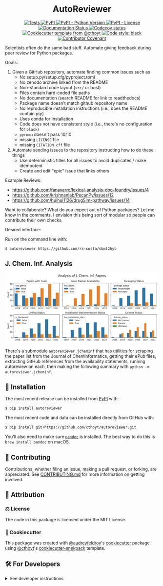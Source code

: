 <h1 align="center">
  AutoReviewer
</h1>

<p align="center">
    <a href="https://github.com/cthoyt/autoreviewer/actions?query=workflow%3ATests">
        <img alt="Tests" src="https://github.com/cthoyt/autoreviewer/workflows/Tests/badge.svg" />
    </a>
    <a href="https://pypi.org/project/autoreviewer">
        <img alt="PyPI" src="https://img.shields.io/pypi/v/autoreviewer" />
    </a>
    <a href="https://pypi.org/project/autoreviewer">
        <img alt="PyPI - Python Version" src="https://img.shields.io/pypi/pyversions/autoreviewer" />
    </a>
    <a href="https://github.com/cthoyt/autoreviewer/blob/main/LICENSE">
        <img alt="PyPI - License" src="https://img.shields.io/pypi/l/autoreviewer" />
    </a>
    <a href='https://autoreviewer.readthedocs.io/en/latest/?badge=latest'>
        <img src='https://readthedocs.org/projects/autoreviewer/badge/?version=latest' alt='Documentation Status' />
    </a>
    <a href="https://codecov.io/gh/cthoyt/autoreviewer/branch/main">
        <img src="https://codecov.io/gh/cthoyt/autoreviewer/branch/main/graph/badge.svg" alt="Codecov status" />
    </a>  
    <a href="https://github.com/cthoyt/cookiecutter-python-package">
        <img alt="Cookiecutter template from @cthoyt" src="https://img.shields.io/badge/Cookiecutter-snekpack-blue" /> 
    </a>
    <a href='https://github.com/psf/black'>
        <img src='https://img.shields.io/badge/code%20style-black-000000.svg' alt='Code style: black' />
    </a>
    <a href="https://github.com/cthoyt/autoreviewer/blob/main/.github/CODE_OF_CONDUCT.md">
        <img src="https://img.shields.io/badge/Contributor%20Covenant-2.1-4baaaa.svg" alt="Contributor Covenant"/>
    </a>
</p>

Scientists often do the same bad stuff. Automate giving feedback during peer review for Python packages.

Goals:

1. Given a GitHub repository, automate finding common issues such as
   - No setup.py/setup.cfg/pyproject.toml
   - No zenodo archive linked from the README
   - Non-standard code layout (`src/` or bust)
   - Files contain hard-coded file paths
   - No documentation (search README for link to readthedocs)
   - Package name doesn't match github repository name
   - No reproducible installation instructions (i.e., does the README contain `pip`)
   - Uses conda for installation
   - Code does not have consistent style (i.e., there's no configuration for `black`)
   - `pyroma` doesn't pass 10/10
   - missing `LICENSE` file
   - missing `CITATION.cff` file
2. Automate sending issues to the repository instructing how to do these things
   - Use deterministic titles for all issues to avoid duplicates / make idempotent
   - Create and edit "epic" issue that links others

Example Reviews:

- https://github.com/fanavarro/lexical-analysis-obo-foundry/issues/4
- https://github.com/krishnanlab/PecanPy/issues/12
- https://github.com/huihui1126/drugSim-pathway/issues/14

Want to collaborate? What do you expect out of Python packages? Let me know in the comments. I envision this being sort of modular so people can contribute their own checks.

Desired interface:

Run on the command line with:

```shell
$ autoreviewer https://github.com/rs-costa/sbml2hyb
```

## J. Chem. Inf. Analysis

![](src/autoreviewer/jcheminf/jcheminf_summary.png)

There's a submodule `autoreviewer.jcheminf` that has utilities for scraping the paper list
from the Journal of Cheminformatics, getting their ePub files,
extracting GitHub references from the availability statements, running autoreview on each,
then making the following summary with `python -m autoreviewer.jcheminf`.

## 🚀 Installation

The most recent release can be installed from
[PyPI](https://pypi.org/project/autoreviewer/) with:

```bash
$ pip install autoreviewer
```

The most recent code and data can be installed directly from GitHub with:

```bash
$ pip install git+https://github.com/cthoyt/autoreviewer.git
```

You'll also need to make sure [`pandoc`](https://pandoc.org/) is installed.
The best way to do this is `brew install pandoc` on macOS.

## 👐 Contributing

Contributions, whether filing an issue, making a pull request, or forking, are appreciated. See
[CONTRIBUTING.md](https://github.com/cthoyt/autoreviewer/blob/master/.github/CONTRIBUTING.md) for more information on getting involved.

## 👋 Attribution

### ⚖️ License

The code in this package is licensed under the MIT License.

### 🍪 Cookiecutter

This package was created with [@audreyfeldroy](https://github.com/audreyfeldroy)'s
[cookiecutter](https://github.com/cookiecutter/cookiecutter) package using [@cthoyt](https://github.com/cthoyt)'s
[cookiecutter-snekpack](https://github.com/cthoyt/cookiecutter-snekpack) template.

## 🛠️ For Developers

<details>
  <summary>See developer instructions</summary>


The final section of the README is for if you want to get involved by making a code contribution.

### Development Installation

To install in development mode, use the following:

```bash
$ git clone git+https://github.com/cthoyt/autoreviewer.git
$ cd autoreviewer
$ pip install -e .
```

### 🥼 Testing

After cloning the repository and installing `tox` with `pip install tox`, the unit tests in the `tests/` folder can be
run reproducibly with:

```shell
$ tox
```

Additionally, these tests are automatically re-run with each commit in a [GitHub Action](https://github.com/cthoyt/autoreviewer/actions?query=workflow%3ATests).

### 📖 Building the Documentation

The documentation can be built locally using the following:

```shell
$ git clone git+https://github.com/cthoyt/autoreviewer.git
$ cd autoreviewer
$ tox -e docs
$ open docs/build/html/index.html
``` 

The documentation automatically installs the package as well as the `docs`
extra specified in the [`setup.cfg`](setup.cfg). `sphinx` plugins
like `texext` can be added there. Additionally, they need to be added to the
`extensions` list in [`docs/source/conf.py`](docs/source/conf.py).

### 📦 Making a Release

After installing the package in development mode and installing
`tox` with `pip install tox`, the commands for making a new release are contained within the `finish` environment
in `tox.ini`. Run the following from the shell:

```shell
$ tox -e finish
```

This script does the following:

1. Uses [Bump2Version](https://github.com/c4urself/bump2version) to switch the version number in the `setup.cfg`,
   `src/autoreviewer/version.py`, and [`docs/source/conf.py`](docs/source/conf.py) to not have the `-dev` suffix
2. Packages the code in both a tar archive and a wheel using [`build`](https://github.com/pypa/build)
3. Uploads to PyPI using [`twine`](https://github.com/pypa/twine). Be sure to have a `.pypirc` file configured to avoid the need for manual input at this
   step
4. Push to GitHub. You'll need to make a release going with the commit where the version was bumped.
5. Bump the version to the next patch. If you made big changes and want to bump the version by minor, you can
   use `tox -e bumpversion minor` after.
</details>
